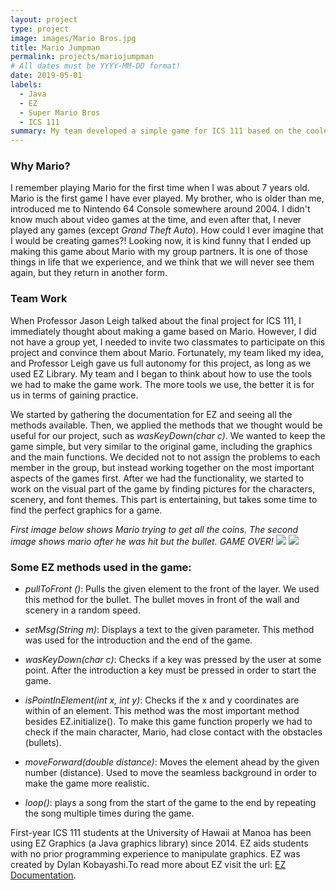```yaml
---
layout: project
type: project
image: images/Mario Bros.jpg
title: Mario Jumpman 
permalink: projects/mariojumpman
# All dates must be YYYY-MM-DD format!
date: 2019-05-01
labels:
  - Java
  - EZ
  - Super Mario Bros
  - ICS 111
summary: My team developed a simple game for ICS 111 based on the coolest video game character in world, Mario.
---
```



### Why Mario? 

I remember playing Mario for the first time when I was about 7 years old. Mario is the first game I have ever played. 
My brother, who is older than me, introduced me to Nintendo 64 Console somewhere around 2004. I didn't know much about
video games at the time, and even after that, I never played any games (except *Grand Theft Auto*). How could I ever imagine
that I would be creating games?! Looking now, it is kind funny that I ended up making this game about Mario with my group
partners. It is one of those things in life that we experience, and we think that we will never see them again, but they 
return in another form.


### Team Work

When Professor Jason Leigh talked about the final project for ICS 111, I immediately thought about making a game based on Mario. 
However, I did not have a group yet, I needed to invite two classmates to participate on this project and convince them about Mario.
Fortunately, my team liked my idea, and Professor Leigh gave us full autonomy for this project, as long as we used EZ Library.
My team and I began to think about how to use the tools we had to make the game work. The more tools we use, the better it is 
for us in terms of gaining practice.

We started by gathering the documentation for EZ and seeing all the methods available. Then, we applied the methods that we thought
would be useful for our project, such as *wasKeyDown(char c)*. We wanted to keep the game simple, but very similar to the original game, 
including the graphics and the main functions. We decided not to not assign the problems to each member in the group, but instead
working together on the most important aspects of the games first. After we had the functionality, we started to work on the visual 
part of the game by finding pictures for the characters, scenery, and font themes. This part is entertaining, but takes some time to 
find the perfect graphics for a game.

*First image below shows Mario trying to get all the coins.
The second image shows mario after he was hit but the bullet. GAME OVER!*
  <img class="ui centered medium image" src="../images/MarioBros3.png">
  <img class="ui centered medium image" src="../images/MarioBros2.png">
</div>
        

### Some EZ methods used in the game:

- *pullToFront ()*: Pulls the given element to the front of the layer.
We used this method for the bullet. The bullet moves in front of the
wall and scenery in a random speed. 

- *setMsg(String m)*: Displays a text to the given parameter.
This method was used for the introduction and the end of the game.

- *wasKeyDown(char c)*: Checks if a key was pressed by the user at some point.
After the introduction a key must be pressed in order to start the game.

- *isPointInElement(int x, int y)*: Checks if the x and y coordinates are within of an element.
This method was the most important method besides EZ.initialize(). To make this game function
properly we had to check if the main character, Mario, had close contact with the obstacles (bullets). 

- *moveForward(double distance)*: Moves the element ahead by the given number (distance). 
Used to move the seamless background in order to make the game more realistic. 

- *loop()*: plays a song from the start of the game to the end by repeating the song multiple times during the game.

	
First-year ICS 111 students at the University of Hawaii at Manoa has been using EZ Graphics (a Java graphics library) since 2014.
EZ aids students with no prior programming experience to manipulate graphics. EZ was created by Dylan Kobayashi.To read more about
EZ visit the url: [EZ Documentation](http://www2.hawaii.edu/~dylank/ics111/doc/).
